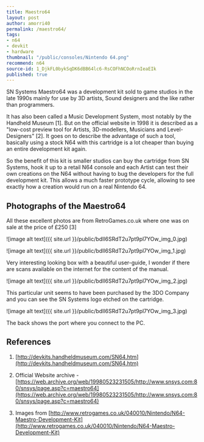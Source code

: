 ```yaml
---
title: Maestro64
layout: post
author: amorri40
permalink: /maestro64/
tags:
- n64
- devkit
- hardware
thumbnail: "/public/consoles/Nintendo 64.png"
recommend: n64
source-id: 1_DjkFL0bykSqDK6dBB64lc6-RsCOFhNCOoRrnIeaEIk
published: true
---
```

SN Systems Maestro64 was a development kit sold to game studios in the late 1990s mainly for use by 3D artists, Sound designers and the like rather than programmers.

It has also been called a Music Development System, most notably by the Handheld Museum [1]. But on the official website in 1998 it is described as a "low-cost preview tool for Artists, 3D-modellers, Musicians and Level-Designers" [2]. It goes on to describe the advantage of such a tool, basically using a stock N64 with this cartridge is a lot cheaper than buying an entire development kit again.

So the benefit of this kit is smaller studios can buy the cartridge from SN Systems, hook it up to a retail N64 console and each Artist can test their own creations on the N64 without having to bug the developers for the full development kit. This allows a much faster prototype cycle, allowing to see exactly how a creation would run on a real Nintendo 64.

## Photographs of the Maestro64

All these excellent photos are from RetroGames.co.uk where one was on sale at the price of £250 [3]

![image alt text]({{ site.url }}/public/bdIl6SRdT2u7pt9pl7YOw_img_0.jpg)

![image alt text]({{ site.url }}/public/bdIl6SRdT2u7pt9pl7YOw_img_1.jpg)

Very interesting looking box with a beautiful user-guide, I wonder if there are scans available on the internet for the content of the manual.

![image alt text]({{ site.url }}/public/bdIl6SRdT2u7pt9pl7YOw_img_2.jpg)

This particular unit seems to have been purchased by the 3DO Company and you can see the SN Systems logo etched on the cartridge. 

![image alt text]({{ site.url }}/public/bdIl6SRdT2u7pt9pl7YOw_img_3.jpg)

The back shows the port where you connect to the PC.

## References

1. [http://devkits.handheldmuseum.com/SN64.htm](http://devkits.handheldmuseum.com/SN64.htm) 

2. Official Website archive - [https://web.archive.org/web/19980523231505/http://www.snsys.com:80/snsys/page.asp?c=maestro64](https://web.archive.org/web/19980523231505/http://www.snsys.com:80/snsys/page.asp?c=maestro64) 

3. Images from [http://www.retrogames.co.uk/040010/Nintendo/N64-Maestro-Development-Kit](http://www.retrogames.co.uk/040010/Nintendo/N64-Maestro-Development-Kit) 


